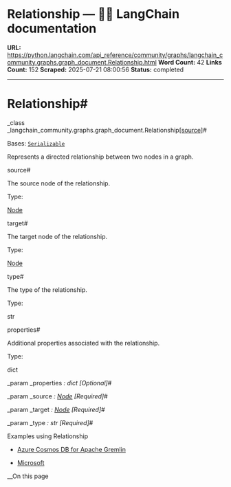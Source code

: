 # Relationship — 🦜🔗 LangChain  documentation

**URL:** https://python.langchain.com/api_reference/community/graphs/langchain_community.graphs.graph_document.Relationship.html
**Word Count:** 42
**Links Count:** 152
**Scraped:** 2025-07-21 08:00:56
**Status:** completed

---

# Relationship\#

_class _langchain\_community.graphs.graph\_document.Relationship[\[source\]](https://python.langchain.com/api_reference/_modules/langchain_community/graphs/graph_document.html#Relationship)\#     

Bases: [`Serializable`](https://python.langchain.com/api_reference/core/load/langchain_core.load.serializable.Serializable.html#langchain_core.load.serializable.Serializable "langchain_core.load.serializable.Serializable")

Represents a directed relationship between two nodes in a graph.

source\#     

The source node of the relationship.

Type:     

[Node](https://python.langchain.com/api_reference/community/graphs/langchain_community.graphs.graph_document.Node.html#langchain_community.graphs.graph_document.Node "langchain_community.graphs.graph_document.Node")

target\#     

The target node of the relationship.

Type:     

[Node](https://python.langchain.com/api_reference/community/graphs/langchain_community.graphs.graph_document.Node.html#langchain_community.graphs.graph_document.Node "langchain_community.graphs.graph_document.Node")

type\#     

The type of the relationship.

Type:     

str

properties\#     

Additional properties associated with the relationship.

Type:     

dict

_param _properties _: dict_ _\[Optional\]_\#     

_param _source _: [Node](https://python.langchain.com/api_reference/community/graphs/langchain_community.graphs.graph_document.Node.html#langchain_community.graphs.graph_document.Node "langchain_community.graphs.graph_document.Node")_ _\[Required\]_\#     

_param _target _: [Node](https://python.langchain.com/api_reference/community/graphs/langchain_community.graphs.graph_document.Node.html#langchain_community.graphs.graph_document.Node "langchain_community.graphs.graph_document.Node")_ _\[Required\]_\#     

_param _type _: str_ _\[Required\]_\#     

Examples using Relationship

  * [Azure Cosmos DB for Apache Gremlin](https://python.langchain.com/docs/integrations/graphs/azure_cosmosdb_gremlin/)

  * [Microsoft](https://python.langchain.com/docs/integrations/providers/microsoft/)

__On this page